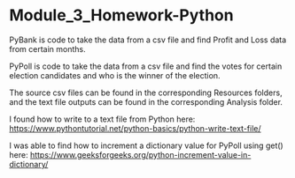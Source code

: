 # Module_3_Homework-Python

PyBank is code to take the data from a csv file and find Profit and Loss data from certain months.

PyPoll is code to take the data from a csv file and find the votes for certain election candidates and who is the winner of the election.

The source csv files can be found in the corresponding Resources folders, and the text file outputs can be found in the corresponding Analysis folder.

I found how to write to a text file from Python here: https://www.pythontutorial.net/python-basics/python-write-text-file/

I was able to find how to increment a dictionary value for PyPoll using get() here: https://www.geeksforgeeks.org/python-increment-value-in-dictionary/
